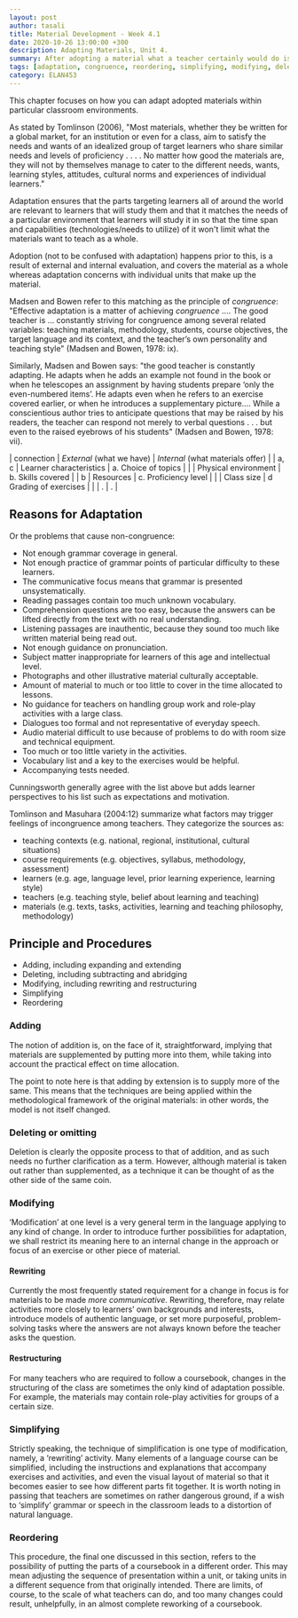 ```yaml
---
layout: post
author: tasali
title: Material Development - Week 4.1
date: 2020-10-26 13:00:00 +300
description: Adapting Materials, Unit 4.
summary: After adopting a material what a teacher certainly would do is adapting to the environment or for learners so that materials can achieve some level of authenticity. A good teacher will always adapt.
tags: [adaptation, congruence, reordering, simplifying, modifying, deleting, adding, materials]
category: ELAN453
---	
```


This chapter focuses on how you can adapt adopted materials within particular classroom environments.

As stated by Tomlinson (2006), "Most materials, whether they be written for a global market, for an institution or even for a class, aim to satisfy the needs and wants of an idealized group of target learners who share similar needs and levels of proficiency . . . . No matter how good the materials are, they will not by themselves manage to cater to the different needs, wants, learning styles, attitudes, cultural norms and experiences of individual learners." 

Adaptation ensures that the parts targeting learners all of around the world are relevant to learners that will study them and that it matches the needs of a particular environment that learners will study it in so that the time span and capabilities (technologies/needs to utilize) of it won't limit what the materials want to teach as a whole. 

Adoption (not to be confused with adaptation) happens prior to this, is a result of external and internal evaluation, and covers the material as a whole whereas adaptation concerns with individual units that make up the material. 

Madsen and Bowen refer to this matching as the principle of *congruence*: "Effective adaptation is a matter of achieving _congruence_ .... The good teacher is ... constantly striving for congruence among several related variables: teaching materials, methodology, students, course objectives, the target language and its context, and the teacher’s own personality and teaching
style" (Madsen and Bowen, 1978: ix).

Similarly, Madsen and Bowen says: "the good teacher is constantly adapting. He adapts when he adds an example not found in the book or when he telescopes an assignment by having students prepare ‘only the even-numbered items’. He adapts even when he refers to an exercise covered earlier, or when he introduces a supplementary picture.... While a conscientious author tries to anticipate questions that may be raised by his readers, the teacher can respond not merely to verbal questions . . . but even to the raised eyebrows of his students" (Madsen and Bowen, 1978: vii).

| connection | _External_ (what we have) | _Internal_ (what materials offer) |
| a, c | Learner characteristics | a. Choice of topics |
| | Physical environment | b. Skills covered | 
| b | Resources | c. Proficiency level |
| | Class size | d Grading of exercises |
| | . | . |

## Reasons for Adaptation 

Or the problems that cause non-congruence:

* Not enough grammar coverage in general.
* Not enough practice of grammar points of particular difficulty to these learners.
* The communicative focus means that grammar is presented unsystematically.
* Reading passages contain too much unknown vocabulary.
* Comprehension questions are too easy, because the answers can be lifted directly from the text with no real understanding.
* Listening passages are inauthentic, because they sound too much like written material being read out.
* Not enough guidance on pronunciation.
* Subject matter inappropriate for learners of this age and intellectual level.
* Photographs and other illustrative material culturally acceptable.
* Amount of material to much or too little to cover in the time allocated to lessons.
* No guidance for teachers on handling group work and role-play activities with a large class.
* Dialogues too formal and not representative of everyday speech.
* Audio material difficult to use because of problems to do with room size and technical equipment.
* Too much or too little variety in the activities.
* Vocabulary list and a key to the exercises would be helpful.
* Accompanying tests needed.

Cunningsworth generally agree with the list above but adds learner perspectives to his list such as expectations and motivation.

Tomlinson and Masuhara (2004:12) summarize what factors may trigger feelings of incongruence among teachers. They categorize the sources as:

* teaching contexts (e.g. national, regional, institutional, cultural situations)
* course requirements (e.g. objectives, syllabus, methodology, assessment)
* learners (e.g. age, language level, prior learning experience, learning style)
* teachers (e.g. teaching style, belief about learning and teaching)
* materials (e.g. texts, tasks, activities, learning and teaching philosophy, methodology)

## Principle and Procedures

- Adding, including expanding and extending
- Deleting, including subtracting and abridging
- Modifying, including rewriting and restructuring
- Simplifying
- Reordering

### Adding

The notion of addition is, on the face of it, straightforward, implying that
materials are supplemented by putting more into them, while taking into
account the practical effect on time allocation.

The point to note here is that adding by extension is to supply more of the same. This means that the techniques are being applied within the methodological framework of the original materials: in other words, the model is not itself changed.

### Deleting or omitting

Deletion is clearly the opposite process to that of addition, and as such needs
no further clarification as a term. However, although material is taken out rather than supplemented, as a technique it can be thought of as the other side of the same coin.

### Modifying

‘Modification’ at one level is a very general term in the language applying to
any kind of change. In order to introduce further possibilities for adaptation,
we shall restrict its meaning here to an internal change in the approach or
focus of an exercise or other piece of material.

#### Rewriting

Currently the most frequently stated requirement for a change in
focus is for materials to be made *more communicative*. Rewriting, therefore, may relate activities more closely to learners’ own backgrounds and interests, introduce models of authentic language, or set more purposeful, problem-solving tasks where the answers are not always known before the teacher asks the question.

#### Restructuring

For many teachers who are required to follow a coursebook, changes in the structuring of the class are sometimes the only kind of adaptation possible. For example, the materials may contain role-play activities for groups of a certain size.

### Simplifying 

Strictly speaking, the technique of simplification is one type of modification,
namely, a ‘rewriting’ activity. Many elements of a language course can be simplified, including the instructions and explanations that accompany exercises and activities, and even the visual layout of material so that it becomes easier to see how different parts fit together. It is worth noting in passing that teachers are sometimes on rather dangerous ground, if a wish to ‘simplify’ grammar or speech in the classroom leads to a distortion of natural language.

### Reordering

This procedure, the final one discussed in this section, refers to the possibility of putting the parts of a coursebook in a different order. This may mean adjusting the sequence of presentation within a unit, or taking units in a different sequence from that originally intended. There are limits, of course, to the scale of what teachers can do, and too many changes could result, unhelpfully, in an almost complete reworking of a coursebook.